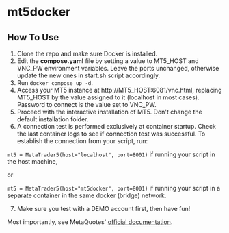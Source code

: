 # mt5docker

## How To Use

1. Clone the repo and make sure Docker is installed.
2. Edit the **compose.yaml** file by setting a value to MT5_HOST and VNC_PW environment variables. Leave the ports unchanged, otherwise update the new ones in start.sh script accordingly.
3. Run ```docker compose up -d```.
4. Access your MT5 instance at http://MT5_HOST:6081/vnc.html, replacing MT5_HOST by the value assigned to it (localhost in most cases). Password to connect is the value set to VNC_PW.
5. Proceed with the interactive installation of MT5. Don't change the default installation folder.
6. A connection test is performed exclusively at container startup. Check the last container logs to see if connection test was successful. To establish the connection from your script, run:

`mt5 = MetaTrader5(host="localhost", port=8001)` if running your script in the host machine,

or 

`mt5 = MetaTrader5(host="mt5docker", port=8001)` if running your script in a separate container in the same docker (bridge) network.

7. Make sure you test with a DEMO account first, then have fun!

Most importantly, see MetaQuotes' [official documentation](https://www.mql5.com/en/docs/python_metatrader5).